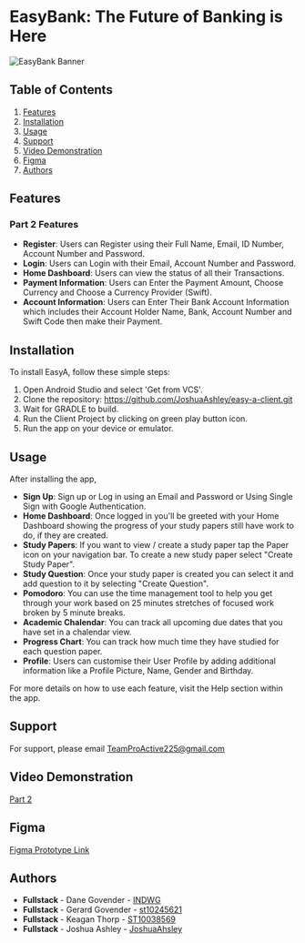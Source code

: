 # EasyBank: The Future of Banking is Here
![EasyBank Banner](https://github.com/user-attachments/assets/05f2f742-03e7-4649-b431-8beb4a24e428)


## Table of Contents

1. [Features](#features)
4. [Installation](#installation)
1. [Usage](#usage)
2. [Support](#support)
2. [Video Demonstration](#video-demonstartion)
3. [Figma](#figma)
4. [Authors](#authors)

## Features

### Part 2 Features

- **Register**: Users can Register using their Full Name, Email, ID Number, Account Number and Password.
- **Login**: Users can Login with their Email, Account Number and Password.
- **Home Dashboard**: Users can view the status of all their Transactions.
- **Payment Information**: Users can Enter the Payment Amount, Choose Currency and Choose a Currency Provider (Swift).
- **Account Information**: Users can Enter Their Bank Account Information which includes their Account Holder Name, Bank, Account Number and Swift Code then make their Payment.

## Installation

To install EasyA, follow these simple steps:

1. Open Android Studio and select 'Get from VCS'.
3. Clone the repository: https://github.com/JoshuaAshley/easy-a-client.git
4. Wait for GRADLE to build.
5. Run the Client Project by clicking on green play button icon.
6. Run the app on your device or emulator.

## Usage

After installing the app,

- **Sign Up**: Sign up or Log in using an Email and Password or Using Single Sign with Google Authentication.
- **Home Dashboard**: Once logged in you'll be greeted with your Home Dashboard showing the progress of your study papers still have work to do, if they are created.
- **Study Papers**: If you want to view / create a study paper tap the Paper icon on your navigation bar. To create a new study paper select "Create Study Paper".
- **Study Question**: Once your study paper is created you can select it and add question to it by selecting "Create Question".
- **Pomodoro**: You can use the time management tool to help you get through your work based on 25 minutes stretches of focused work broken by 5 minute breaks.
- **Academic Chalendar**:  You can track all upcoming due dates that you have set in a chalendar view.
- **Progress Chart**: You can track how much time they have studied for each question paper.
- **Profile**: Users can customise their User Profile by adding additional information like a Profile Picture, Name, Gender and Birthday.
  
For more details on how to use each feature, visit the Help section within the app.

## Support

For support, please email TeamProActive225@gmail.com

## Video Demonstration

[Part 2](https://youtu.be/bOCmzsksDwM)


## Figma

[Figma Prototype Link](https://www.figma.com/design/eI1s7gijrcDyq7rXr9v3j5/OPSC?node-id=952-2559&t=4thINdvopTTsU1Vs-1)

## Authors

- **Fullstack** - Dane Govender - [INDWG](https://github.com/INDWG)
- **Fullstack** - Gerard Govender - [st10245621](https://github.com/st10245621)
- **Fullstack** - Keagan Thorp - [ST10038569](https://github.com/ST10038569)
- **Fullstack** - Joshua Ashley - [JoshuaAhsley](https://github.com/JoshuaAshley)
